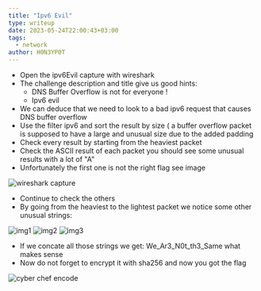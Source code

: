 ```yaml
---
title: "Ipv6 Evil"
type: writeup
date: 2023-05-24T22:00:43+03:00
tags:
  - network
author: H0N3YP0T
---
```


* Open the ipv6Evil capture with wireshark
* The challenge description and title give us good hints:
    * DNS Buffer Overflow is not for everyone !
    * Ipv6 evil
* We can deduce that we need to look to a bad ipv6 request that causes DNS buffer overflow
* Use the filter ipv6 and sort the result by size ( a buffer overflow packet is supposed to have a large and unusual
  size due to the added padding
* Check every result by starting from the heaviest packet
* Check the ASCII result of each packet you should see some unusual results with a lot of "A"
* Unfortunately the first one is not the right flag see image

![wireshark capture](/images/unbreakable_2023/ipv6_evil/wireshark_capture.png)

* Continue to check the others
* By going from the heaviest to the lightest packet we notice some other unusual strings:

![img1](/images/unbreakable_2023/ipv6_evil/img1.png)
![img2](/images/unbreakable_2023/ipv6_evil/img2.png)
![img3](/images/unbreakable_2023/ipv6_evil/img3.png)

* If we concate all those strings we get: We_Ar3_N0t_th3_Same what makes sense
* Now do not forget to encrypt it with sha256 and now you got the flag

![cyber chef encode](/images/unbreakable_2023/ipv6_evil/cyberchef.png)
